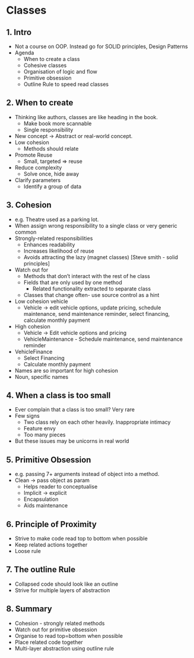 # Classes

## 1. Intro
- Not a course on OOP. Instead go for SOLID principles, Design Patterns
- Agenda
	- When to create a class
	- Cohesive classes
	- Organisation of logic and flow
	- Primitive obsession
	- Outline Rule to speed read classes

## 2. When to create
- Thinking like authors, classes are like heading in the book.
	- Make book more scannable
	- Single responsibility
- New concept -> Abstract or real-world concept.
- Low cohesion
	- Methods should relate
- Promote Reuse
	- Small, targeted => reuse
- Reduce complexity
	- Solve once, hide away
- Clarify parameters
	- Identify a group of data

## 3. Cohesion
- e.g. Theatre used as a parking lot.
- When assign wrong responsibility to a single class or very generic common
- Strongly-related responsibilities
	- Enhances readability
	- Increases likelihood of reuse
	- Avoids attracting the lazy (magnet classes) [Steve smith - solid principles]
- Watch out for
	- Methods that don’t interact with the rest of he class
	- Fields that are only used by one method
		- Related functionality extracted to separate class
	- Classes that change often- use source control as a hint
- Low cohesion vehicle
	- Vehicle -> edit vehicle options, update pricing, schedule maintenance, send maintenance reminder, select financing, calculate monthly payment
- High cohesion
	- Vehicle -> Edit vehicle options and pricing
	- VehicleMaintenance - Schedule maintenance, send maintenance reminder
- VehicleFinance
	- Select Financing
	- Calculate monthly payment
- Names are so important for high cohesion
- Noun, specific names

## 4. When a class is too small
- Ever complain that a class is too small? Very rare
- Few signs
	- Two class rely on each other heavily. Inappropriate intimacy
	- Feature envy
	- Too many pieces
- But these issues may be unicorns in real world
## 5. Primitive Obsession
- e.g. passing 7+ arguments instead of object into a method.
- Clean -> pass object as param
	- Helps reader to conceptualise
	- Implicit -> explicit
	- Encapsulation
	- Aids maintenance

## 6. Principle of Proximity
- Strive to make code read top to bottom when possible
- Keep related actions together
- Loose rule

## 7. The outline Rule
- Collapsed code should look like an outline
- Strive for multiple layers of abstraction

## 8. Summary
- Cohesion - strongly related methods
- Watch out for primitive obsession 
- Organise to read top=bottom when possible
- Place related code together
- Multi-layer abstraction using outline rule
